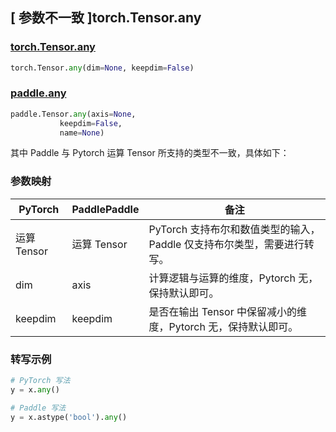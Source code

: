 ## [ 参数不一致 ]torch.Tensor.any

### [torch.Tensor.any](https://pytorch.org/docs/1.13/generated/torch.Tensor.any.html?highlight=torch+tensor+any#torch.Tensor.any)

```python
torch.Tensor.any(dim=None, keepdim=False)
```

### [paddle.any](https://www.paddlepaddle.org.cn/documentation/docs/zh/api/paddle/Tensor_cn.html#any-axis-none-keepdim-false-name-none)

```python
paddle.Tensor.any(axis=None,
           keepdim=False,
           name=None)
```

其中 Paddle 与 Pytorch 运算 Tensor 所支持的类型不一致，具体如下：

### 参数映射
| PyTorch       | PaddlePaddle | 备注                                                   |
| ------------- | ------------ | ------------------------------------------------------ |
| 运算 Tensor        | 运算 Tensor            | PyTorch 支持布尔和数值类型的输入，Paddle 仅支持布尔类型，需要进行转写。                   |
| dim             |  axis        | 计算逻辑与运算的维度，Pytorch 无，保持默认即可。               |
| keepdim             |  keepdim     | 是否在输出 Tensor 中保留减小的维度，Pytorch 无，保持默认即可。  |

### 转写示例
```python
# PyTorch 写法
y = x.any()

# Paddle 写法
y = x.astype('bool').any()
```
